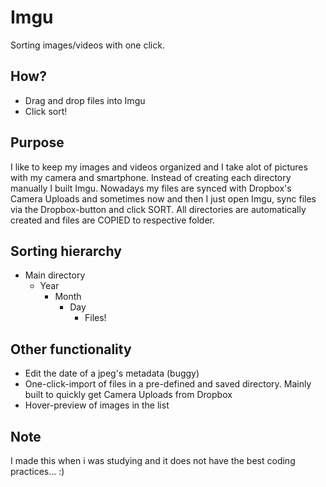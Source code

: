 Imgu
====
Sorting images/videos with one click. 
## How?
* Drag and drop files into Imgu
* Click sort! 


Purpose
-------------
I like to keep my images and videos organized and I take alot of pictures with my camera and smartphone. 
Instead of creating each directory manually I built Imgu. Nowadays my files are synced with Dropbox's Camera Uploads and sometimes now and then I just open Imgu, sync files via the Dropbox-button and click SORT. All directories are automatically created and files are COPIED to respective folder. 


Sorting hierarchy
-------------
- Main directory
  - Year
    - Month
      - Day
        - Files!


Other functionality
-------------
* Edit the date of a jpeg's metadata (buggy)
* One-click-import of files in a pre-defined and saved directory. Mainly built to quickly get Camera Uploads from Dropbox
* Hover-preview of images in the list


Note
-------------
I made this when i was studying and it does not have the best coding practices... :) 
